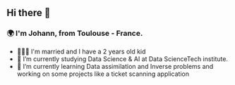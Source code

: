 ## Hi there 👋

### 🌍 I'm Johann, from Toulouse - France. 
* 👨‍👩‍👦 I'm married and I have a 2 years old kid
* 🔭 I’m currently studying Data Science & AI at Data ScienceTech institute.
* 🌱 I’m currently learning Data assimilation and Inverse problems and working on some projects like a ticket scanning application




<!--
**Joydata/Joydata** is a ✨ _special_ ✨ repository because its `README.md` (this file) appears on your GitHub profile.

Here are some ideas to get you started:


- 👯 I’m looking to collaborate on ...
- 🤔 I’m looking for help with ...
- 💬 Ask me about ...
- 📫 How to reach me: ...
- 😄 Pronouns: ...
- ⚡ Fun fact: ...
-->
